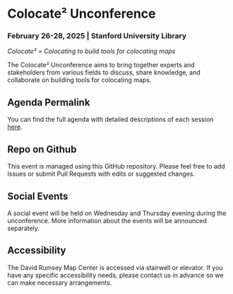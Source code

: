 # Colocate² Unconference

### February 26-28, 2025 | Stanford University Library

_Colocate² = Colocating to build tools for colocating maps_

The Colocate² Unconference aims to bring together experts and stakeholders from various fields to discuss, share knowledge, and collaborate on building tools for colocating maps.

## Agenda Permalink

You can find the full agenda with detailed descriptions of each session [here](https://davidrumseymapcenter.github.io/colocate/).

## Repo on Github

This event is managed using this GitHub repository. Please feel free to add Issues or submit Pull Requests with edits or suggested changes.

## Social Events

A social event will be held on Wednesday and Thursday evening during the unconference. More information about the events will be announced separately.

## Accessibility

The David Rumsey Map Center is accessed via stairwell or elevator. If you have any specific accessibility needs, please contact us in advance so we can make necessary arrangements.
